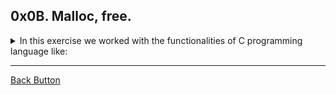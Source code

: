 ## 0x0B. Malloc, free.

<details>
<summary>In this exercise we worked with the functionalities of C programming language like: </summary>
<br>

- Malloc
- Free

</details>

---

[Back Button](https://github.com/FatChicken277/holbertonschool-low_level_programming)